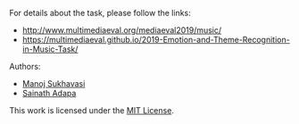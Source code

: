 For details about the task, please follow the links:
- http://www.multimediaeval.org/mediaeval2019/music/
- https://multimediaeval.github.io/2019-Emotion-and-Theme-Recognition-in-Music-Task/

Authors:
- [Manoj Sukhavasi](https://github.com/manojsukhavasi)
- [Sainath Adapa](https://github.com/sainathadapa)

This work is licensed under the [MIT License](LICENSE).
